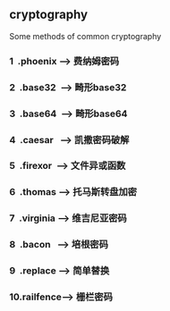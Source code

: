 ## cryptography
Some methods of common cryptography

### 1&nbsp;&nbsp;.phoenix  --> 费纳姆密码
### 2&nbsp;&nbsp;.base32&nbsp;&nbsp;--> 畸形base32
### 3&nbsp;&nbsp;.base64&nbsp;&nbsp;--> 畸形base64
### 4&nbsp;&nbsp;.caesar&nbsp;&nbsp;&nbsp;--> 凯撒密码破解
### 5&nbsp;&nbsp;.firexor&nbsp;&nbsp;--> 文件异或函数
### 6&nbsp;&nbsp;.thomas&nbsp;--> 托马斯转盘加密
### 7&nbsp;&nbsp;.virginia&nbsp;--> 维吉尼亚密码
### 8&nbsp;&nbsp;.bacon&nbsp;&nbsp;&nbsp;--> 培根密码
### 9&nbsp;&nbsp;.replace&nbsp;--> 简单替换
### 10.railfence--> 栅栏密码
